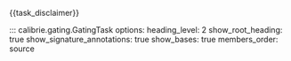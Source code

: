 {{task_disclaimer}}

::: calibrie.gating.GatingTask
    options:
      heading_level: 2
      show_root_heading: true
      show_signature_annotations: true
      show_bases: true
      members_order: source
